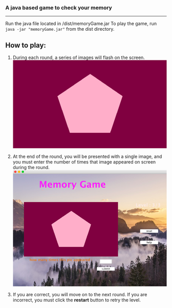 ### A java based game to check your memory
---  
Run the java file located in /dist/memoryGame.jar
To play the game, run `java -jar "memoryGame.jar"` from the dist directory.  

## How to play:  
1. During each round, a series of images will flash on the screen.
![example image](./images/memory_shape.png "example image")

2. At the end of the round, you will be presented with a single image, and you must enter the number of times that image appeared on screen during the round.  
![answer](./images/user_input.png "answer")

3. If you are correct, you will move on to the next round. If you are incorrect, you must click the **restart** button to retry the level. 
